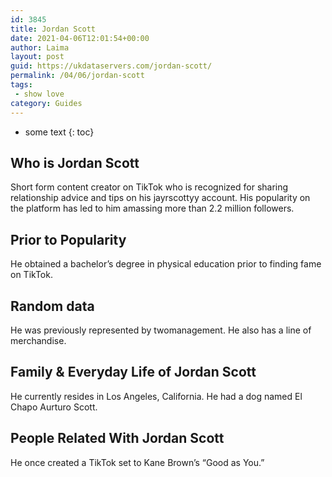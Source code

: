 ```yaml
---
id: 3845
title: Jordan Scott
date: 2021-04-06T12:01:54+00:00
author: Laima
layout: post
guid: https://ukdataservers.com/jordan-scott/
permalink: /04/06/jordan-scott
tags:
 - show love
category: Guides
---
```


* some text
{: toc}


## Who is Jordan Scott
                  
                  
                  
Short form content creator on TikTok who is recognized for sharing relationship advice and tips on his jayrscottyy account. His popularity on the platform has led to him amassing more than 2.2 million followers.
                  
              
            
              
            
                
                
                
## Prior to Popularity
                  
                  
                  
He obtained a bachelor&#8217;s degree in physical education prior to finding fame on TikTok.
                  
              
            
              
            
                
                
                
## Random data
                  
                  
                  
He was previously represented by twomanagement. He also has a line of merchandise. 
                  
              
            
              
            
                
                
                
## Family & Everyday Life of Jordan Scott
                  
                  
                  
He currently resides in Los Angeles, California. He had a dog named El Chapo Aurturo Scott.
                  
              
            
              
            
                
                
                
## People Related With Jordan Scott
                  
                  
                  
He once created a TikTok set to Kane Brown&#8217;s &#8220;Good as You.&#8221; 
                  
              
            
              
            
                
              
            
              
              
            
            
              
            
          
          
          